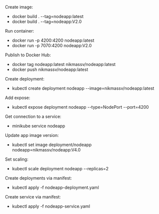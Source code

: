 Create image:
- docker build . --tag=nodeapp:latest
- docker build . --tag=nodeapp:V2.0

Run container:
- docker run -p 4200:4200 nodeapp:latest
- docker run -p 7070:4200 nodeapp:V2.0

Publish to Docker Hub:
- docker tag nodeapp:latest nikmassv/nodeapp:latest
- docker push nikmassv/nodeapp:latest

Create deployment:
- kubectl create deployment nodeapp --image=nikmassv/nodeapp:latest

Add expose:
- kubectl expose deployment nodeapp --type=NodePort --port=4200

Get connection to a service:
- minikube service nodeapp

Update app image version:
- kubectl set image deployment/nodeapp nodeapp=nikmassv/nodeapp:V4.0

Set scaling:
- kubectl scale deployment nodeapp --replicas=2

Create deployments via manifest:
- kubectl apply -f nodeapp-deployment.yaml

Create service via manifest:
- kubectl apply -f nodeapp-service.yaml

